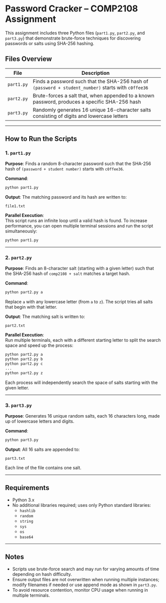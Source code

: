 # Password Cracker – COMP2108 Assignment

This assignment includes three Python files (`part1.py`, `part2.py`, and `part3.py`) that demonstrate brute-force techniques for discovering passwords or salts using SHA-256 hashing.

## Files Overview

| File         | Description                                                                 |
|--------------|-----------------------------------------------------------------------------|
| `part1.py`   | Finds a password such that the SHA-256 hash of `(password + student_number)` starts with `c0ffee36` |
| `part2.py`   | Brute-forces a salt that, when appended to a known password, produces a specific SHA-256 hash |
| `part3.py`   | Randomly generates 16 unique 16-character salts consisting of digits and lowercase letters |

---

## How to Run the Scripts

### 1. `part1.py`

**Purpose**: Finds a random 8-character password such that the SHA-256 hash of `(password + student number)` starts with `c0ffee36`.

**Command**:
```bash
python part1.py
```

**Output**: The matching password and its hash are written to:
```
file1.txt
```

**Parallel Execution**:  
This script runs an infinite loop until a valid hash is found. To increase performance, you can open multiple terminal sessions and run the script simultaneously:

```bash
python part1.py
```

---

### 2. `part2.py`

**Purpose**: Finds an 8-character salt (starting with a given letter) such that the SHA-256 hash of `comp2108 + salt` matches a target hash.

**Command**:
```bash
python part2.py a
```
Replace `a` with any lowercase letter (from `a` to `z`). The script tries all salts that begin with that letter.

**Output**: The matching salt is written to:
```
part2.txt
```

**Parallel Execution**:  
Run multiple terminals, each with a different starting letter to split the search space and speed up the process:

```bash
python part2.py a
python part2.py b
python part2.py c
...
python part2.py z
```

Each process will independently search the space of salts starting with the given letter.

---

### 3. `part3.py`

**Purpose**: Generates 16 unique random salts, each 16 characters long, made up of lowercase letters and digits.

**Command**:
```bash
python part3.py
```

**Output**: All 16 salts are appended to:
```
part3.txt
```

Each line of the file contains one salt.

---

## Requirements

- Python 3.x
- No additional libraries required; uses only Python standard libraries:
  - `hashlib`
  - `random`
  - `string`
  - `sys`
  - `os`
  - `base64`

---

## Notes

- Scripts use brute-force search and may run for varying amounts of time depending on hash difficulty.
- Ensure output files are not overwritten when running multiple instances; modify filenames if needed or use append mode as shown in `part3.py`.
- To avoid resource contention, monitor CPU usage when running in multiple terminals.
